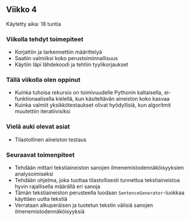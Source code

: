## Viikko 4

Käytetty aika: 18 tuntia

### Viikolla tehdyt toimepiteet
* Korjattiin ja tarkennettiin määrittelyä
* Saatiin valmiiksi koko perustoiminnallisuus
* Käytiin läpi lähdekoodi ja tehtiin tyylikorjaukset

### Tällä viikolla olen oppinut
* Kuinka tuhoisa rekursio on toimivuudelle Pythonin kaltaisella, ei-funktionaalisella kielellä, kun käsiteltävän aineiston koko kasvaa
* Kuinka valmiit yksikkötestaukset olivat hyödyllisiä, kun algoritmit muutettiin iteratiivisiksi

### Vielä auki olevat asiat
* Tilastollinen aineiston testaus

### Seuraavat toimenpiteet
* Tehdään mittari tekstiaineiston sanojen ilmenemistodennäköisyyksien analysoimiseksi
* Tehdään ohjelma, joka tuottaa tilastollisesti tunnettua tekstiaineistoa hyvin rajallisella määrällä eri sanoja
* Tämän tekstiaineiston perusteella luodaan `SentenceGenerator`-luokkaa käyttäen uutta tekstiä
* Verrataan alkuperäisen ja tuotetun tekstin välisiä sanojen ilmenemistodennäköisyyksiä

